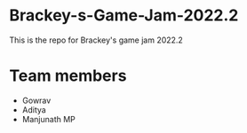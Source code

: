 # Brackey-s-Game-Jam-2022.2
This is the repo for Brackey's game jam 2022.2

# Team members
- Gowrav 
- Aditya
- Manjunath MP
